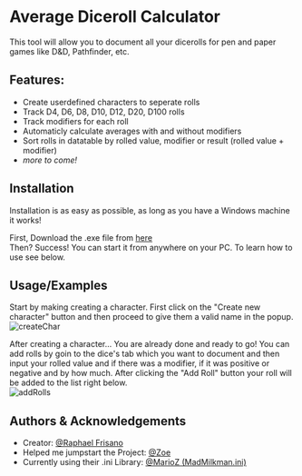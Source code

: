 # Average Diceroll Calculator

This tool will allow you to document all your dicerolls for pen and paper games like D&D, Pathfinder, etc.

## Features: ##
* Create userdefined characters to seperate rolls
* Track D4, D6, D8, D10, D12, D20, D100 rolls
* Track modifiers for each roll
* Automaticly calculate averages with and without modifiers
* Sort rolls in datatable by rolled value, modifier or result (rolled value + modifier)
* *more to come!*

## Installation

Installation is as easy as possible, as long as you have a Windows machine it works!

First, Download the .exe file from [here](https://github.com/RaphaelFrisano/AverageRollCalc/tree/main/AverageRollCalc/bin/Release) </br>
Then? Success! You can start it from anywhere on your PC. To learn how to use see below.

## Usage/Examples
Start by making creating a character. First click on the "Create new character" button and then proceed to give them a valid name in the popup. </br>
![createChar](https://user-images.githubusercontent.com/54019563/183031170-b493ffcf-7b4a-4d25-897e-a253556afbb3.png)


After creating a character... You are already done and ready to go! You can add rolls by goin to the dice's tab which you want to document and then input your rolled value and if there was a modifier, if it was positive or negative and by how much. After clicking the "Add Roll" button your roll will be added to the list right below. </br>
![addRolls](https://user-images.githubusercontent.com/54019563/183031762-067c52f5-49c3-4d05-a41d-8ce98a447482.png)


## Authors & Acknowledgements

- Creator: [@Raphael Frisano](https://www.github.com/RaphaelFrisano)
- Helped me jumpstart the Project: [@Zoe](https://github.com/Spaghetti-Noodle-Kitty)
- Currently using their .ini Library: [@MarioZ (MadMilkman.ini)](https://github.com/MarioZ/MadMilkman.Ini)
